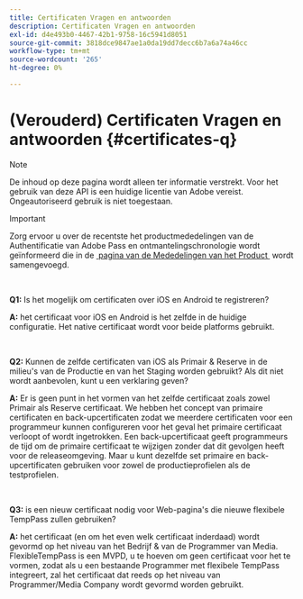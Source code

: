 ```yaml
---
title: Certificaten Vragen en antwoorden
description: Certificaten Vragen en antwoorden
exl-id: d4e493b0-4467-42b1-9758-16c5941d8051
source-git-commit: 3818dce9847ae1a0da19dd7decc6b7a6a74a46cc
workflow-type: tm+mt
source-wordcount: '265'
ht-degree: 0%

---
```


# (Verouderd) Certificaten Vragen en antwoorden {#certificates-q}

>[!NOTE]
>
>De inhoud op deze pagina wordt alleen ter informatie verstrekt. Voor het gebruik van deze API is een huidige licentie van Adobe vereist. Ongeautoriseerd gebruik is niet toegestaan.

>[!IMPORTANT]
>
> Zorg ervoor u over de recentste het productmededelingen van de Authentificatie van Adobe Pass en ontmantelingschronologie wordt geïnformeerd die in de [&#x200B; pagina van de Mededelingen van het Product &#x200B;](/help/authentication/product-announcements.md) wordt samengevoegd.

</br>

**Q1:** Is het mogelijk om certificaten over iOS en Android te registreren?

**A:** het certificaat voor iOS en Android is het zelfde in de huidige configuratie. Het native certificaat wordt voor beide platforms gebruikt.

</br>

**Q2:** Kunnen de zelfde certificaten van iOS als Primair &amp; Reserve in de milieu&#39;s van de Productie en van het Staging worden gebruikt? Als dit niet wordt aanbevolen, kunt u een verklaring geven?

**A:** Er is geen punt in het vormen van het zelfde certificaat zoals zowel Primair als Reserve certificaat. We hebben het concept van primaire certificaten en back-upcertificaten zodat we meerdere certificaten voor een programmeur kunnen configureren voor het geval het primaire certificaat verloopt of wordt ingetrokken. Een back-upcertificaat geeft programmeurs de tijd om de primaire certificaat te wijzigen zonder dat dit gevolgen heeft voor de releaseomgeving. Maar u kunt dezelfde set primaire en back-upcertificaten gebruiken voor zowel de productieprofielen als de testprofielen.

</br>

**Q3:** is een nieuw certificaat nodig voor Web-pagina&#39;s die nieuwe flexibele TempPass zullen gebruiken?

**A:** het certificaat (en om het even welk certificaat inderdaad) wordt gevormd op het niveau van het Bedrijf &amp; van de Programmer van Media. FlexibleTempPass is een MVPD, u te hoeven om geen certificaat voor het te vormen, zodat als u een bestaande Programmer met flexibele TempPass integreert, zal het certificaat dat reeds op het niveau van Programmer/Media Company wordt gevormd worden gebruikt.
